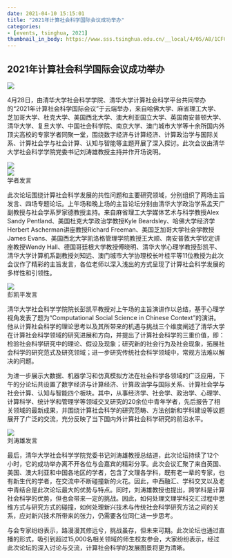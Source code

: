 ```yaml
---
date: 2021-04-10 15:15:01
title: "2021年计算社会科学国际会议成功举办"
categories:
- [events, tsinghua, 2021]
thumbnail_in_body: https://www.sss.tsinghua.edu.cn/__local/4/05/A8/1CFC64F04843285CDC3139F9881_E2B294D3_1B9F5.png
---
```

## <div class="post_flex_center_center">2021年计算社会科学国际会议成功举办</div>

<div class="post_flex_center_center">
    <img style="max-width: 60%" src="https://www.sss.tsinghua.edu.cn/__local/4/05/A8/1CFC64F04843285CDC3139F9881_E2B294D3_1B9F5.png"/>
</div>

4月28日，由清华大学社会科学学院、清华大学计算社会科学平台共同举办的“2021年计算社会科学国际会议”于云端举办，来自哈佛大学、麻省理工大学、芝加哥大学、杜克大学、美国西北大学、澳大利亚国立大学、英国南安普顿大学、清华大学、复旦大学、中国社会科学院、南京大学、澳门城市大学等十余所国内外顶尖高校的专家学者同聚一堂，围绕数字经济与计算经济、计算政治学与国际关系、计算社会学与社会计算、认知与智能等主题开展了深入探讨。此次会议由清华大学社会科学学院党委书记刘涛雄教授主持并作开场说明。



<div class="post_flex_center_center">
    <img style="max-width: 60%" src="https://www.sss.tsinghua.edu.cn/__local/A/F2/7A/6627292E30E8EF4399BC63DF00D_E735B2AA_3CE8ED.jpg"/>
</div>
<div class="post_flex_center_center">
    <img style="max-width: 60%" src="https://www.sss.tsinghua.edu.cn/__local/8/50/FA/3773F8F7913D4FE972F13D5C143_CAB6B869_15F32A.jpg"/>
</div>
<div class="post_flex_center_center">
    学者发言
</div>


此次论坛围绕计算社会科学发展的共性问题和主要研究领域，分别组织了两场主旨发言、四场专题论坛。上午场和晚上场的主旨论坛分别由清华大学政治学系孟天广副教授与社会学系罗家德教授主持。来自麻省理工大学媒体艺术与科学教授Alex Sandy Pentland、美国杜克大学政治学教授Kyle Beardsley、哈佛大学经济学Herbert Ascherman讲座教授Richard Freeman、美国芝加哥大学社会学教授James Evans、美国西北大学凯洛格管理学院教授王大顺、南安普敦大学钦定讲座教授Wendy Hall、德国哥廷根大学教授傅晓明、清华大学心理学教授彭凯平、清华大学计算机系副教授刘知远、澳门城市大学协理校长叶桂平等11位教授为此次会议作了精彩的主旨发言，各位老师以深入浅出的方式呈现了计算社会科学发展的多样性和引领性。


<div class="post_flex_center_center">
    <img style="max-width: 60%" src="https://www.sss.tsinghua.edu.cn/__local/C/55/9E/36CD8220447ACDD5398CF68F998_54D53549_E2EB6.jpg"/>
</div>
<div class="post_flex_center_center">
    彭凯平发言
</div>



清华大学社会科学学院院长彭凯平教授对上午场的主旨演讲作以总结，基于心理学视角发表了题为“Computational Social Science in Chinese Context”的演讲。他从计算社会科学的理论思考以及其所带来的机遇与挑战三个维度阐述了清华大学在计算社会科学领域的研究进展和方向，并提出了计算社会科学的三重价值，即：检验社会科学研究中的理论、假设及现象；研究新的社会行为及社会现象，拓展社会科学的研究范式及研究领域；进一步研究传统社会科学领域中，常规方法难以解决的问题。

为进一步展示大数据、机器学习和仿真模拟方法在社会科学各领域的广泛应用，下午的分论坛共设置了数字经济与计算经济、计算政治学与国际关系、计算社会学与社会计算、认知与智能四个板块。其中，从事经济学、社会学、政治学、心理学、计算科学、统计学和管理学等领域交叉研究的20余位中青年学者，先后报告了相关领域的最新成果，并围绕计算社会科学的研究范畴、方法创新和学科建设等议题展开了广泛的交流，充分反映了当下国内外计算社会科学研究的前沿水平。


<div class="post_flex_center_center">
    <img style="max-width: 60%" src="https://www.sss.tsinghua.edu.cn/__local/B/FB/04/2F5DB1B140D5CCE4CBD8D5CF2C9_846DEA8A_22AF7B.jpg"/>
</div>
<div class="post_flex_center_center">
    刘涛雄发言
</div>


最后，清华大学社会科学学院党委书记刘涛雄教授总结道，此次论坛持续了12个小时，它的成功举办离不开各位与会嘉宾的精彩分享。此次会议汇聚了来自英国、美国、澳大利亚和中国各地区的学者，包含了文理各学科，既有老一辈的专家，也有新生代的学者，在交流中不断碰撞新的火花。因此，中西融汇、学科交叉以及老中青结合是此次论坛最大的优势与特点。同时，刘涛雄教授也提出，跨学科是计算社会科学的优势，但也会带来一定的挑战。因此，如何处理文理学科交汇过程中思维方式与研究方式的碰撞，如何处理新兴技术与传统社会科学研究方法之间的关系，应对新兴技术所带来的张力，仍需要各位同仁进一步思考。

与会专家纷纷表示，路漫漫其修远兮，挑战虽存，但未来可期。此次论坛也通过直播的形式，吸引到超过15,000名相关领域的师生校友参会，大家纷纷表示，经过此次论坛的深入讨论与交流，计算社会科学的发展图景将更为清晰。
